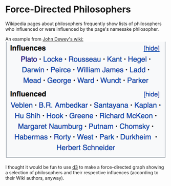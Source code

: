 # Force-Directed Philosophers
Wikipedia pages about philosophers frequently show lists of philosophers who influenced or were influenced by the page's namesake philosopher.

An example from [John Dewey's wiki:](https://en.wikipedia.org/wiki/John_Dewey "John Dewey")
![alt text](/dewey-wiki-influence.png)

I thought it would be fun to use [d3](https://d3js.org/ "d3js") to make a force-directed graph showing a selection of philosophers and their respective influences (according to their Wiki authors, anyway).